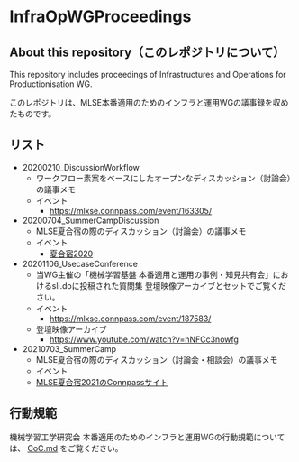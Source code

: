 # InfraOpWGProceedings

## About this repository（このレポジトリについて）

This repository includes proceedings of Infrastructures and Operations for Productionisation WG.

このレポジトリは、MLSE本番適用のためのインフラと運用WGの議事録を収めたものです。

## リスト

- 20200210_DiscussionWorkflow
  - ワークフロー素案をベースにしたオープンなディスカッション（討論会）の議事メモ
  - イベント
     - https://mlxse.connpass.com/event/163305/
- 20200704_SummerCampDiscussion
  - MLSE夏合宿の際のディスカッション（討論会）の議事メモ
  - イベント
    - [夏合宿2020](https://sites.google.com/view/sig-mlse/%E6%B4%BB%E5%8B%95%E4%BA%88%E5%AE%9A/%E5%A4%8F%E5%90%88%E5%AE%BF2020)
- 20201106_UsecaseConference
  - 当WG主催の「機械学習基盤 本番適用と運用の事例・知見共有会」におけるsli.doに投稿された質問集
    登壇映像アーカイブとセットでご覧ください。
  - イベント
    - https://mlxse.connpass.com/event/187583/
  - 登壇映像アーカイブ
    - https://www.youtube.com/watch?v=nNFCc3nowfg
- 20210703_SummerCamp
  -  MLSE夏合宿の際のディスカッション（討論会・相談会）の議事メモ
  -  イベント
    -  [MLSE夏合宿2021のConnpassサイト](https://mlxse.connpass.com/event/212428/)

## 行動規範

機械学習工学研究会 本番適用のためのインフラと運用WGの行動規範については、 [CoC.md](/CoC.md) をご覧ください。
